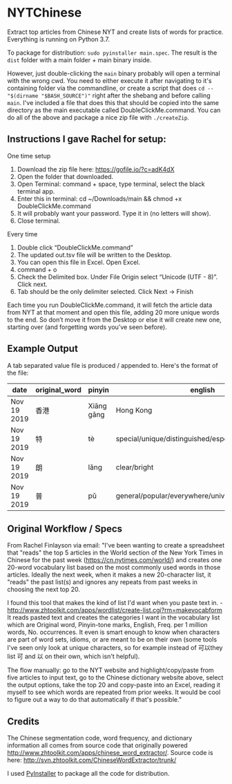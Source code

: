# NYTChinese
Extract top articles from Chinese NYT and create lists of words for practice.
Everything is running on Python 3.7.

To package for distribution:
`sudo pyinstaller main.spec`. The result is the `dist` folder with a main folder + main binary inside.

However, just double-clicking the `main` binary probably will open a terminal with the wrong cwd. You 
need to either execute it after navigating to it's containing folder via the commandline, or create a 
script that does `cd -- "$(dirname "$BASH_SOURCE")"` right after the shebang and before calling `main`.
I've included a file that does this that should be copied into the same directory as the main executable 
called DoubleClickMe.command. You can do all of the above and package a nice zip file with `./createZip`.

## Instructions I gave Rachel for setup:
One time setup
1. Download the zip file here: https://gofile.io/?c=adK4dX
2. Open the folder that downloaded.
3. Open Terminal: command + space, type terminal, select the black terminal app.
4. Enter this in terminal: cd ~/Downloads/main && chmod +x DoubleClickMe.command
5. It will probably want your password. Type it in (no letters will show).
6. Close terminal.

Every time
1. Double click “DoubleClickMe.command”
2. The updated out.tsv file will be written to the Desktop.
3. You can open this file in Excel. Open Excel.
4. command + o
5. Check the Delimited box. Under File Origin select “Unicode (UTF - 8)”. Click next.
6. Tab should be the only delimiter selected. Click Next -> Finish

Each time you run DoubleClickMe.command, it will fetch the article data from NYT at that moment and open this file, adding 20 more unique words to the end. So don’t move it from the Desktop or else it will create new one, starting over (and forgetting words you’ve seen before).

## Example Output
A tab separated value file is produced / appended to. Here's the format of the file:

date | original_word | pinyin | english | freq_per_mil | count_in_corpus
--- | --- | --- | --- | --- | ---
Nov 19 2019 | 香港 | Xiāng gǎng | Hong Kong | 187.0 | 50
Nov 19 2019	| 特	| tè | special/unique/distinguished/especially/unusual/very |	237.0 |	32
Nov 19 2019 |	朗	| lǎng	| clear/bright |	15.0	| 31
Nov 19 2019 |	普 |pǔ |	general/popular/everywhere/universal |	58.0 |	30

## Original Workflow / Specs
From Rachel Finlayson via email: "I've been wanting to create a spreadsheet that "reads" the top 5 articles in the World section of the New York Times in Chinese for the past week (https://cn.nytimes.com/world/) and creates one 20-word vocabulary list based on the most commonly used words in those articles. Ideally the next week, when it makes a new 20-character list, it "reads" the past list(s) and ignores any repeats from past weeks in choosing the next top 20.

I found this tool that makes the kind of list I'd want when you paste text in. -  http://www.zhtoolkit.com/apps/wordlist/create-list.cgi?rm=makevocabform
It reads pasted text and creates the categories I want in the vocabulary list which are Original word, Pinyin-tone marks, English, Freq. per 1 million words, No. occurrences. It even is smart enough to know when characters are part of word sets, idioms, or are meant to be on their own (some tools I've seen only look at unique characters, so for example instead of 可以they list 可 and 以 on their own, which isn't helpful).

The flow manually: go to the NYT website and highlight/copy/paste from five articles to input text, go to the Chinese dictionary website above, select the output options, take the top 20 and copy-paste into an Excel, reading it myself to see which words are repeated from prior weeks. It would be cool to figure out a way to do that automatically if that's possible."

## Credits
The Chinese segmentation code, word frequency, and dictionary information all comes from source code that originally powered http://www.zhtoolkit.com/apps/chinese_word_extractor/. Source code is here: http://svn.zhtoolkit.com/ChineseWordExtractor/trunk/

I used [PyInstaller](https://www.pyinstaller.org) to package all the code for distribution.
